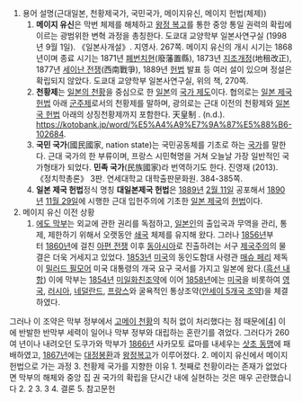 1. 용어 설명(근대일본, 천황제국가, 국민국가, 메이지유신, 메이지 헌법(체제))
	1. **메이지 유신**은 막번 체제를 해체하고 [왕정 복고](https://ko.wikipedia.org/wiki/%EC%99%95%EC%A0%95_%EB%B3%B5%EA%B3%A0 "왕정 복고")를 통한 중앙 통일 권력의 확립에 이르는 광범위한 변혁 과정을 총칭한다.
	   도쿄대 교양학부 일본사연구실 (1998년 9월 1일). 《일본사개설》. 지영사. 267쪽.
	   메이지 유신의 개시 시기는 1868년이며 종료 시기는 1871년 [폐번치현](https://ko.wikipedia.org/wiki/%ED%8F%90%EB%B2%88%EC%B9%98%ED%98%84 "폐번치현")(廢藩置縣), 1873년 [지조개정](https://ko.wikipedia.org/wiki/%EC%A7%80%EC%A1%B0%EA%B0%9C%EC%A0%95 "지조개정")(地租改正), 1877년 [세이난 전쟁](https://ko.wikipedia.org/wiki/%EC%84%B8%EC%9D%B4%EB%82%9C_%EC%A0%84%EC%9F%81 "세이난 전쟁")(西南戰爭), 1889년 [헌법](https://ko.wikipedia.org/wiki/%EC%9D%BC%EB%B3%B8_%EC%A0%9C%EA%B5%AD_%ED%97%8C%EB%B2%95 "일본 제국 헌법") 발표 등 여러 설이 있으며 정설은 확립되지 않았다.
	   도쿄대 교양학부 일본사연구실, 위의 책, 270쪽.
	2. **천황제**는 [일본의 천황](https://ko.wikipedia.org/wiki/%EC%9D%BC%EB%B3%B8%EC%9D%98_%EC%B2%9C%ED%99%A9 "일본의 천황")을 중심으로 한 [일본](https://ko.wikipedia.org/wiki/%EC%9D%BC%EB%B3%B8 "일본")의 [국가 제도](https://ko.wikipedia.org/wiki/%EC%A0%95%EB%B6%80_%ED%98%95%ED%83%9C "정부 형태")이다. 협의로는 [일본 제국 헌법](https://ko.wikipedia.org/wiki/%EC%9D%BC%EB%B3%B8_%EC%A0%9C%EA%B5%AD_%ED%97%8C%EB%B2%95 "일본 제국 헌법") 아래 [군주제](https://ko.wikipedia.org/wiki/%EA%B5%B0%EC%A3%BC%EC%A0%9C "군주제")로서의 천황제를 말하며, 광의로는 근대 이전의 천황제와 [일본국 헌법](https://ko.wikipedia.org/wiki/%EC%9D%BC%EB%B3%B8%EA%B5%AD_%ED%97%8C%EB%B2%95 "일본국 헌법") 아래의 상징천황제까지 포함한다.
	   天皇制 . (n.d.). https://kotobank.jp/word/%E5%A4%A9%E7%9A%87%E5%88%B6-102684.
	3. **국민 국가**(國民國家, nation state)는 국민공동체를 기초로 하는 [국가](https://ko.wikipedia.org/wiki/%EA%B5%AD%EA%B0%80 "국가")를 말한다. 근대 국가의 한 부류이며, 프랑스 시민혁명을 거쳐 오늘날 가장 일반적인 국가형태가 되었다. **민족 국가**(民族國家)라 번역하기도 한다.
	   진영재 (2013). 《정치학총론》 3판. 연세대학교 대학출판문화원. 384-385쪽.
	4. **일본 제국 헌법**정식 명칭 **대일본제국 헌법**은 [1889년](https://ko.wikipedia.org/wiki/1889%EB%85%84 "1889년") [2월 11일](https://ko.wikipedia.org/wiki/2%EC%9B%94_11%EC%9D%BC "2월 11일") 공포해서 [1890년](https://ko.wikipedia.org/wiki/1890%EB%85%84 "1890년") [11월 29일](https://ko.wikipedia.org/wiki/11%EC%9B%94_29%EC%9D%BC "11월 29일")에 시행한 근대 입헌주의에 기초한 [일본 제국](https://ko.wikipedia.org/wiki/%EC%9D%BC%EB%B3%B8_%EC%A0%9C%EA%B5%AD "일본 제국")의 [헌법](https://ko.wikipedia.org/wiki/%ED%97%8C%EB%B2%95 "헌법")이다.
1. 메이지 유신 이전 상황
	1. [에도 막부](https://ko.wikipedia.org/wiki/%EC%97%90%EB%8F%84_%EB%A7%89%EB%B6%80 "에도 막부")는 외교에 관한 권리를 독점하고, [일본인](https://ko.wikipedia.org/wiki/%EC%9D%BC%EB%B3%B8%EC%9D%B8 "일본인")의 출입국과 무역을 관리, 통제, 제한하기 위해서 오랫동안 [쇄국](https://ko.wikipedia.org/wiki/%EC%87%84%EA%B5%AD "쇄국") 체제를 유지해 왔다. 그러나 [1856년](https://ko.wikipedia.org/wiki/1856%EB%85%84 "1856년")부터 [1860년](https://ko.wikipedia.org/wiki/1860%EB%85%84 "1860년")에 걸친 [아편 전쟁](https://ko.wikipedia.org/wiki/%EC%95%84%ED%8E%B8_%EC%A0%84%EC%9F%81 "아편 전쟁") 이후 [동아시아](https://ko.wikipedia.org/wiki/%EB%8F%99%EC%95%84%EC%8B%9C%EC%95%84 "동아시아")로 진출하려는 서구 [제국주의](https://ko.wikipedia.org/wiki/%EC%A0%9C%EA%B5%AD%EC%A3%BC%EC%9D%98 "제국주의")의 물결은 더욱 거세지고 있었다. [1853년](https://ko.wikipedia.org/wiki/1853%EB%85%84 "1853년") [미국](https://ko.wikipedia.org/wiki/%EB%AF%B8%EA%B5%AD "미국")의 동인도함대 사령관 [매슈 페리](https://ko.wikipedia.org/wiki/%EB%A7%A4%EC%8A%88_%EC%BA%98%EB%B8%8C%EB%A0%88%EC%9D%B4%EC%8A%A4_%ED%8E%98%EB%A6%AC "매슈 캘브레이스 페리") 제독이 [밀러드 필모어](https://ko.wikipedia.org/wiki/%EB%B0%80%EB%9F%AC%EB%93%9C_%ED%95%84%EB%AA%A8%EC%96%B4 "밀러드 필모어") 미국 대통령의 개국 요구 국서를 가지고 일본에 왔다.([흑선 내항](https://ko.wikipedia.org/wiki/%ED%9D%91%EC%84%A0_%EB%82%B4%ED%95%AD "흑선 내항")) 이에 막부는 [1854년](https://ko.wikipedia.org/wiki/1854%EB%85%84 "1854년") [미일화친조약](https://ko.wikipedia.org/wiki/%EB%AF%B8%EC%9D%BC%ED%99%94%EC%B9%9C%EC%A1%B0%EC%95%BD "미일화친조약")에 이어 [1858년](https://ko.wikipedia.org/wiki/1858%EB%85%84)에는 [미국](https://ko.wikipedia.org/wiki/%EB%AF%B8%EA%B5%AD "미국")을 비롯하여 [영국](https://ko.wikipedia.org/wiki/%EC%98%81%EA%B5%AD "영국"), [러시아](https://ko.wikipedia.org/wiki/%EB%9F%AC%EC%8B%9C%EC%95%84 "러시아"), [네덜란드](https://ko.wikipedia.org/wiki/%EB%84%A4%EB%8D%9C%EB%9E%80%EB%93%9C "네덜란드"), [프랑스](https://ko.wikipedia.org/wiki/%ED%94%84%EB%9E%91%EC%8A%A4 "프랑스")와 굴욕적인 통상조약([안세이 5개국 조약](https://ko.wikipedia.org/wiki/%EC%95%88%EC%84%B8%EC%9D%B4_5%EA%B0%9C%EA%B5%AD_%EC%A1%B0%EC%95%BD "안세이 5개국 조약"))을 체결하였다.

그러나 이 조약은 막부 정부에서 [고메이 천황](https://ko.wikipedia.org/wiki/%EA%B3%A0%EB%A9%94%EC%9D%B4_%EC%B2%9C%ED%99%A9 "고메이 천황")의 칙허 없이 처리했다는 점 때문에[[4]](https://ko.wikipedia.org/wiki/%EB%A9%94%EC%9D%B4%EC%A7%80_%EC%9C%A0%EC%8B%A0#cite_note-4) 이에 반발한 반막부 세력이 일어나 막부 정부와 대립하는 혼란기를 겪었다. 그러다가 260여 년이나 내려오던 도쿠가와 막부가 [1866년](https://ko.wikipedia.org/wiki/1866%EB%85%84 "1866년") 사카모토 료마를 내세우는 [삿초 동맹](https://ko.wikipedia.org/wiki/%EC%82%BF%EC%B4%88_%EB%8F%99%EB%A7%B9 "삿초 동맹")에 패배하였고, [1867년](https://ko.wikipedia.org/wiki/1867%EB%85%84 "1867년")에는 [대정봉환](https://ko.wikipedia.org/wiki/%EB%8C%80%EC%A0%95%EB%B4%89%ED%99%98 "대정봉환")과 [왕정복고](https://ko.wikipedia.org/wiki/%EC%99%95%EC%A0%95%EB%B3%B5%EA%B3%A0_(%EC%9D%BC%EB%B3%B8) "왕정복고 (일본)")가 이루어졌다.
2. 메이지 유신에서 메이지 헌법으로 가는 과정
3. 천황제 국가를 지향한 이유
	1. 첫째로 천황이라는 존재가 없었다면 막부의 해체와 중앙 집 권 국가의 확립을 단시간 내에 실현하는 것은 매우 곤란했습니다
	2. 2
	3. 3
4. 결론
5. 참고문헌
